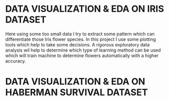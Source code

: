 # DATA VISUALIZATION & EDA ON IRIS DATASET
Here using some too small data I try to extract 
some pattern which can differentiate those Iris flower species.
In this project I use some plotting tools which help to take some decisions.
A rigorous exploratory data analysis wil help to determine 
which type of learning method can be used which will train
machine to determine flowers automatically with a higher accuracy.
# DATA VISUALIZATION & EDA ON HABERMAN SURVIVAL DATASET
